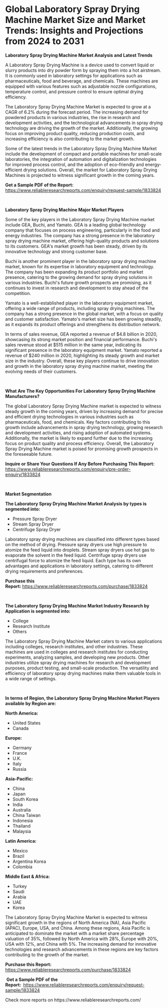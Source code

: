 <p><h1>Global Laboratory Spray Drying Machine Market Size and Market Trends: Insights and Projections from 2024 to 2031</h1></p><p><strong>Laboratory Spray Drying Machine Market Analysis and Latest Trends</strong></p>
<p><p>A Laboratory Spray Drying Machine is a device used to convert liquid or slurry products into dry powder form by spraying them into a hot airstream. It is commonly used in laboratory settings for applications such as pharmaceuticals, food and beverage, and chemicals. These machines are equipped with various features such as adjustable nozzle configurations, temperature control, and pressure control to ensure optimal drying efficiency.</p><p>The Laboratory Spray Drying Machine Market is expected to grow at a CAGR of 6.2% during the forecast period. The increasing demand for powdered products in various industries, the rise in research and development activities, and the technological advancements in spray drying technology are driving the growth of the market. Additionally, the growing focus on improving product quality, reducing production costs, and increasing efficiency is also contributing to the market growth.</p><p>Some of the latest trends in the Laboratory Spray Drying Machine Market include the development of compact and portable machines for small-scale laboratories, the integration of automation and digitalization technologies for improved process control, and the adoption of eco-friendly and energy-efficient drying solutions. Overall, the market for Laboratory Spray Drying Machines is projected to witness significant growth in the coming years.</p></p>
<p><strong>Get a Sample PDF of the Report:&nbsp;</strong> <a href="https://www.reliableresearchreports.com/enquiry/request-sample/1833824">https://www.reliableresearchreports.com/enquiry/request-sample/1833824</a></p>
<p>&nbsp;</p>
<p><strong>Laboratory Spray Drying Machine Major Market Players</strong></p>
<p><p>Some of the key players in the Laboratory Spray Drying Machine market include GEA, Buchi, and Yamato. GEA is a leading global technology company that focuses on process engineering, particularly in the food and energy industries. The company has a strong presence in the laboratory spray drying machine market, offering high-quality products and solutions to its customers. GEA's market growth has been steady, driven by its innovative technology and strong customer base.</p><p>Buchi is another prominent player in the laboratory spray drying machine market, known for its expertise in laboratory equipment and technology. The company has been expanding its product portfolio and market presence, catering to the growing demand for spray drying solutions in various industries. Buchi's future growth prospects are promising, as it continues to invest in research and development to stay ahead of the competition.</p><p>Yamato is a well-established player in the laboratory equipment market, offering a wide range of products, including spray drying machines. The company has a strong presence in the global market, with a focus on quality and customer satisfaction. Yamato's market size has been growing steadily, as it expands its product offerings and strengthens its distribution network.</p><p>In terms of sales revenue, GEA reported a revenue of $4.8 billion in 2020, showcasing its strong market position and financial performance. Buchi's sales revenue stood at $515 million in the same year, indicating its significant presence in the laboratory equipment market. Yamato reported a revenue of $240 million in 2020, highlighting its steady growth and market size in the industry. Overall, these key players continue to drive innovation and growth in the laboratory spray drying machine market, meeting the evolving needs of their customers.</p></p>
<p>&nbsp;</p>
<p><strong>What Are The Key Opportunities For Laboratory Spray Drying Machine Manufacturers?</strong></p>
<p><p>The global Laboratory Spray Drying Machine market is expected to witness steady growth in the coming years, driven by increasing demand for precise and efficient drying technologies in various industries such as pharmaceuticals, food, and chemicals. Key factors contributing to this growth include advancements in spray drying technology, growing research and development activities, and rising adoption of automated systems. Additionally, the market is likely to expand further due to the increasing focus on product quality and process efficiency. Overall, the Laboratory Spray Drying Machine market is poised for promising growth prospects in the foreseeable future.</p></p>
<p><strong>Inquire or Share Your Questions If Any Before Purchasing This Report:</strong> <a href="https://www.reliableresearchreports.com/enquiry/pre-order-enquiry/1833824">https://www.reliableresearchreports.com/enquiry/pre-order-enquiry/1833824</a></p>
<p>&nbsp;</p>
<p><strong>Market Segmentation</strong></p>
<p><strong>The Laboratory Spray Drying Machine Market Analysis by types is segmented into:</strong></p>
<p><ul><li>Pressure Spray Dryer</li><li>Stream Spray Dryer</li><li>Centrifuge Spray Dryer</li></ul></p>
<p><p>Laboratory spray drying machines are classified into different types based on the method of drying. Pressure spray dryers use high pressure to atomize the feed liquid into droplets. Stream spray dryers use hot gas to evaporate the solvent in the feed liquid. Centrifuge spray dryers use centrifugal force to atomize the feed liquid. Each type has its own advantages and applications in laboratory settings, catering to different drying requirements and preferences.</p></p>
<p><strong>Purchase this Report:&nbsp;</strong><a href="https://www.reliableresearchreports.com/purchase/1833824">https://www.reliableresearchreports.com/purchase/1833824</a></p>
<p>&nbsp;</p>
<p><strong>The Laboratory Spray Drying Machine Market Industry Research by Application is segmented into:</strong></p>
<p><ul><li>College</li><li>Research Institute</li><li>Others</li></ul></p>
<p><p>The Laboratory Spray Drying Machine Market caters to various applications including colleges, research institutes, and other industries. These machines are used in colleges and research institutes for conducting experiments, analyzing samples, and developing new products. Other industries utilize spray drying machines for research and development purposes, product testing, and small-scale production. The versatility and efficiency of laboratory spray drying machines make them valuable tools in a wide range of settings.</p></p>
<p>&nbsp;</p>
<p><strong>In terms of Region, the Laboratory Spray Drying Machine Market Players available by Region are:</strong></p>
<p>
    <p> <strong> North America: </strong>
        <ul>
            <li>United States</li>
            <li>Canada</li>
        </ul>
        </p> 
    <p> <strong> Europe: </strong>
        <ul>
            <li>Germany</li>
            <li>France</li>
            <li>U.K.</li>
            <li>Italy</li>
            <li>Russia</li>
        </ul>
        </p> 
    <p> <strong> Asia-Pacific: </strong>
        <ul>
            <li>China</li>
            <li>Japan</li>
            <li>South Korea</li>
            <li>India</li>
            <li>Australia</li>
            <li>China Taiwan</li>
            <li>Indonesia</li>
            <li>Thailand</li>
            <li>Malaysia</li>
        </ul>
        </p> 
    <p> <strong> Latin America: </strong>
        <ul>
            <li>Mexico</li>
            <li>Brazil</li>
            <li>Argentina Korea</li>
            <li>Colombia</li>
        </ul>
        </p> 
    <p> <strong> Middle East & Africa: </strong>
        <ul>
            <li>Turkey</li>
            <li>Saudi</li>
            <li>Arabia</li>
            <li>UAE</li>
            <li>Korea</li>
        </ul>
    </p>
    </p>
<p><p>The Laboratory Spray Drying Machine Market is expected to witness significant growth in the regions of North America (NA), Asia Pacific (APAC), Europe, USA, and China. Among these regions, Asia Pacific is anticipated to dominate the market with a market share percentage valuation of 35%, followed by North America with 28%, Europe with 20%, USA with 12%, and China with 5%. The increasing demand for innovative technologies and research advancements in these regions are key factors contributing to the growth of the market.</p></p>
<p><strong>Purchase this Report: </strong><a href="https://www.reliableresearchreports.com/purchase/1833824">https://www.reliableresearchreports.com/purchase/1833824</a></p>
<p>&nbsp;<strong>Get a Sample PDF of the Report:&nbsp;&nbsp;</strong><a href="https://www.reliableresearchreports.com/enquiry/request-sample/1833824">https://www.reliableresearchreports.com/enquiry/request-sample/1833824</a></p>
<p><strong></strong></p>
<p>Check more reports on https://www.reliableresearchreports.com/</p>